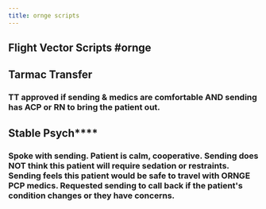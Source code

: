 ```yaml
---
title: ornge scripts
---
```


## **Flight Vector Scripts** #ornge
## **Tarmac Transfer**
### TT approved if sending & medics are comfortable AND sending has ACP or RN to bring the patient out.
## Stable Psych****
### Spoke with sending.  Patient is calm, cooperative.  Sending does NOT think this patient will require sedation or restraints.  Sending feels this patient would be safe to travel with ORNGE PCP medics.  Requested sending to call back if the patient's condition changes or they have concerns.
##
